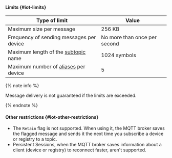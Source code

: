 #### Limits {#iot-limits}

| Type of limit | Value |
| ----- | ----- |
| Maximum size per message | 256 KB |
| Frequency of sending messages per device | No more than once per second |
| Maximum length of the [subtopic](../iot-core/concepts/topic/subtopic.md) name | 1024 symbols
| Maximum number of [aliases](../iot-core/concepts/topic/usage.md#aliases) per device | 5

{% note info %}

Message delivery is not guaranteed if the limits are exceeded.

{% endnote %}

#### Other restrictions {#iot-other-restrictions}

* The `Retain` flag is not supported. When using it, the MQTT broker saves the flagged message and sends it the next time you subscribe a device or registry to a topic.
* Persistent Sessions, when the MQTT broker saves information about a client (device or registry) to reconnect faster, aren't supported.
